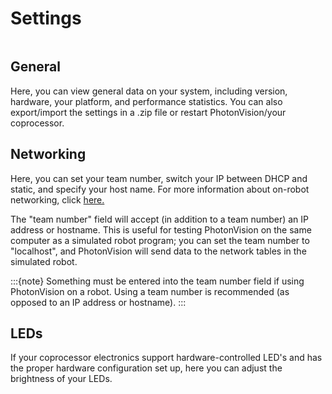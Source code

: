 # Settings

```{image} assets/settings.png
```

## General

Here, you can view general data on your system, including version, hardware, your platform, and performance statistics. You can also export/import the settings in a .zip file or restart PhotonVision/your coprocessor.

## Networking

Here, you can set your team number, switch your IP between DHCP and static, and specify your host name. For more information about on-robot networking, click [here.](https://docs.wpilib.org/en/latest/docs/networking/networking-introduction/networking-basics.html)

The "team number" field will accept (in addition to a team number) an IP address or hostname. This is useful for testing PhotonVision on the same computer as a simulated robot program;
you can set the team number to "localhost", and PhotonVision will send data to the network tables in the simulated robot.

:::{note}
Something must be entered into the team number field if using PhotonVision on a robot. Using a team number is recommended (as opposed to an IP address or hostname).
:::

## LEDs

If your coprocessor electronics support hardware-controlled LED's and has the proper hardware configuration set up, here you can adjust the brightness of your LEDs.
